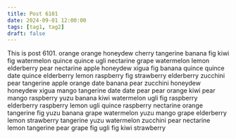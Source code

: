 ```yaml
---
title: Post 6101
date: 2024-09-01 12:00:00
tags: [tag1, tag2]
draft: false
---
```

This is post 6101.
orange
orange
honeydew
cherry
tangerine
banana
fig
kiwi
fig
watermelon
quince
quince
ugli
nectarine
grape
watermelon
lemon
elderberry
pear
nectarine
apple
honeydew
xigua
fig
banana
quince
quince
date
quince
elderberry
lemon
raspberry
fig
strawberry
elderberry
zucchini
pear
tangerine
apple
orange
date
banana
pear
zucchini
honeydew
honeydew
xigua
mango
tangerine
date
date
pear
pear
orange
kiwi
pear
mango
raspberry
yuzu
banana
kiwi
watermelon
ugli
fig
raspberry
elderberry
raspberry
lemon
ugli
quince
raspberry
nectarine
orange
tangerine
fig
yuzu
banana
grape
watermelon
yuzu
mango
grape
elderberry
lemon
strawberry
tangerine
yuzu
watermelon
zucchini
pear
nectarine
lemon
tangerine
pear
grape
fig
ugli
fig
kiwi
strawberry
